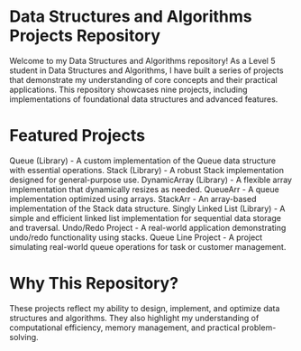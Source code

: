 # Data Structures and Algorithms Projects Repository
Welcome to my Data Structures and Algorithms repository! As a Level 5 student in Data Structures and Algorithms, I have built a series of projects that demonstrate my understanding of core concepts and their practical applications. This repository showcases nine projects, including implementations of foundational data structures and advanced features.

# Featured Projects
Queue (Library) - A custom implementation of the Queue data structure with essential operations.
Stack (Library) - A robust Stack implementation designed for general-purpose use.
DynamicArray (Library) - A flexible array implementation that dynamically resizes as needed.
QueueArr - A queue implementation optimized using arrays.
StackArr - An array-based implementation of the Stack data structure.
Singly Linked List (Library) - A simple and efficient linked list implementation for sequential data storage and traversal.
Undo/Redo Project - A real-world application demonstrating undo/redo functionality using stacks.
Queue Line Project - A project simulating real-world queue operations for task or customer management.
# Why This Repository?
These projects reflect my ability to design, implement, and optimize data structures and algorithms. They also highlight my understanding of computational efficiency, memory management, and practical problem-solving.

